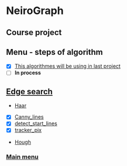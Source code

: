 # NeiroGraph
## Course project

## Menu - steps of algorithm
- [x] [This algorithmes will be using in last project](https://github.com/iu8-nn-2018/NeiroGraph/tree/develop)
- [ ] **In process**

## [Edge search](https://github.com/iu8-nn-2018/NeiroGraph/tree/Steps-of-project-and-description/Edge)
- [Haar](https://github.com/iu8-nn-2018/NeiroGraph/tree/Steps-of-project-and-description/Edge/haar)
- [x] [Canny_lines](https://github.com/iu8-nn-2018/NeiroGraph/tree/Steps-of-project-and-description/Edge/Canny_lines)
- [x] [detect_start_lines](https://github.com/iu8-nn-2018/NeiroGraph/tree/Steps-of-project-and-description/Edge/detect_start_lines)
- [x] [tracker_pix](https://github.com/iu8-nn-2018/NeiroGraph/tree/Steps-of-project-and-description/Edge/track_pix)
- [Hough](https://github.com/iu8-nn-2018/NeiroGraph/tree/Steps-of-project-and-description/Edge/hough)

### [Main menu](https://github.com/iu8-nn-2018/NeiroGraph/tree/Steps-of-project-and-description)
